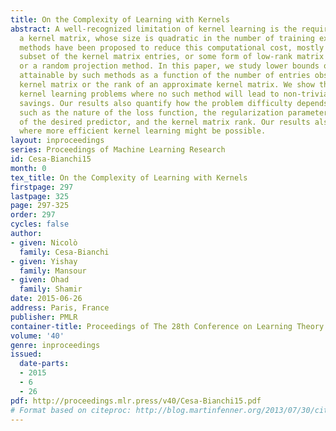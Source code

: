 ```yaml
---
title: On the Complexity of Learning with Kernels
abstract: A well-recognized limitation of kernel learning is the requirement to handle
  a kernel matrix, whose size is quadratic in the number of training examples. Many
  methods have been proposed to reduce this computational cost, mostly by using a
  subset of the kernel matrix entries, or some form of low-rank matrix approximation,
  or a random projection method. In this paper, we study lower bounds on the error
  attainable by such methods as a function of the number of entries observed in the
  kernel matrix or the rank of an approximate kernel matrix. We show that there are
  kernel learning problems where no such method will lead to non-trivial computational
  savings. Our results also quantify how the problem difficulty depends on parameters
  such as the nature of the loss function, the regularization parameter, the norm
  of the desired predictor, and the kernel matrix rank. Our results also suggest cases
  where more efficient kernel learning might be possible.
layout: inproceedings
series: Proceedings of Machine Learning Research
id: Cesa-Bianchi15
month: 0
tex_title: On the Complexity of Learning with Kernels
firstpage: 297
lastpage: 325
page: 297-325
order: 297
cycles: false
author:
- given: Nicolò
  family: Cesa-Bianchi
- given: Yishay
  family: Mansour
- given: Ohad
  family: Shamir
date: 2015-06-26
address: Paris, France
publisher: PMLR
container-title: Proceedings of The 28th Conference on Learning Theory
volume: '40'
genre: inproceedings
issued:
  date-parts:
  - 2015
  - 6
  - 26
pdf: http://proceedings.mlr.press/v40/Cesa-Bianchi15.pdf
# Format based on citeproc: http://blog.martinfenner.org/2013/07/30/citeproc-yaml-for-bibliographies/
---
```

